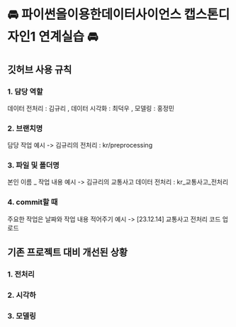# 🚘 파이썬을이용한데이터사이언스 캡스톤디자인1 연계실습 🚘
## 깃허브 사용 규칙
### 1. 담당 역할
데이터 전처리 : 김규리 , 데이터 시각화 : 최덕우 , 모델링 : 홍정민
### 2. 브랜치명
담당 작업
예시 -> 김규리의 전처리 : kr/preprocessing
### 3. 파일 및 폴더명
본인 이름 _ 작업 내용
예시 -> 김규리의 교통사고 데이터 전처리 : kr_교통사고_전처리
### 4. commit할 때 
주요한 작업은 날짜와 작업 내용 적어주기
예시 -> [23.12.14] 교통사고 전처리 코드 업로드
## 기존 프로젝트 대비 개선된 상황
### 1. 전처리
### 2. 시각하
### 3. 모델링
